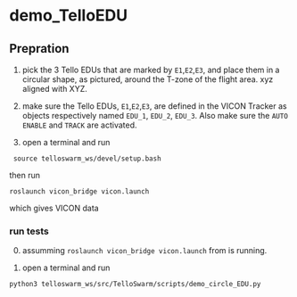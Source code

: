# demo_TelloEDU


## Prepration 

1. pick the 3 Tello EDUs that are marked by `E1`,`E2`,`E3`, and place them in a circular shape, as pictured, around the T-zone of the flight area. xyz aligned with XYZ.

2. make sure the Tello EDUs, `E1`,`E2`,`E3`, are defined in the VICON Tracker as objects respectively named ``EDU_1``, ``EDU_2``, ``EDU_3``. Also make sure the ``AUTO ENABLE`` and ``TRACK`` are activated.

3. open a terminal and run 

 ```
  source telloswarm_ws/devel/setup.bash
 ```
 
then run
 
 ```
 roslaunch vicon_bridge vicon.launch
 ```
 
 which gives VICON data 
 
 
 
 ### run tests
 
 0. assumming ``roslaunch vicon_bridge vicon.launch`` from is running.
 
 1. open a terminal and run
 
 ```
 python3 telloswarm_ws/src/TelloSwarm/scripts/demo_circle_EDU.py
 ```
 
